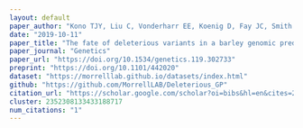 ```yaml
---
layout: default
paper_author: "Kono TJY, Liu C, Vonderharr EE, Koenig D, Fay JC, Smith KP, Morrell PL"
date: "2019-10-11"
paper_title: "The fate of deleterious variants in a barley genomic prediction population"
paper_journal: "Genetics"
paper_url: "https://doi.org/10.1534/genetics.119.302733"
preprint: "https://doi.org/10.1101/442020"
dataset: "https://morrelllab.github.io/datasets/index.html"
github: "https://github.com/MorrellLAB/Deleterious_GP"
citation_url: "https://scholar.google.com/scholar?oi=bibs&hl=en&cites=2352308133433188717,16821975963602970109&as_sdt=5"
cluster: 2352308133433188717
num_citations: "1"
---
```

